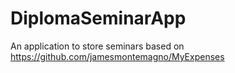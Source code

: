 DiplomaSeminarApp
=================

An application to store seminars based on https://github.com/jamesmontemagno/MyExpenses

